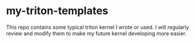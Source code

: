 # my-triton-templates
This repo contains some typical triton kernel I wrote or used. I will regularly review and modify them to make my future kernel developing more easier.
